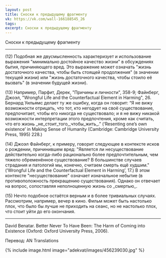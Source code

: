 ```yaml
---
layout: post
title: Сноски к предыдущему фрагменту
vk: https://vk.com/wall-166188545_26
tags: 
excerpt: Сноски к предыдущему фрагменту
---
```

Сноски к предыдущему фрагменту

---

(12) Подобная же двусмысленность характеризует и использование выражения "минимально достойное качество жизни" в обсуждениях бытия, причиняющего вред. Это выражение может означать "жизнь достаточного качества, чтобы быть стоящей продолжения" (в значении текущей жизни) или "жизнь достаточного качества, чтобы стоило её вызвать" (в значении будущей жизни). 

(13) Например, Парфит, Дерек, "Причины и личности", 358-9; Файнберг, Джоэл, "Wrongful Life and the Counterfactual Element in Harming", 26. Бернард Уильямс делает ту же ошибку, когда он говорит: “Я не вижу возможности отрицать, что тот, кто негодует на своё существование, предпочитает, чтобы его никогда не существовало; и я не вижу никакой возможности интерпретации этого предпочтения, кроме как считать, что его жизнь \_не\_стоит\_того,\_чтобы\_жить\_.” (‘Resenting one’s own existence’ in Making Sense of Humanity (Cambridge: Cambridge University Press, 1995) 228.) 

(14) Джоэл Файнберг, к примеру, говорит следующее в контексте исков о рождении, причинившем вред: "Является ли несуществование действительно когда-либо рационально более предпочтительным, чем тяжело обременённое существование? В большинстве случаев страдания и патологий мы, конечно, считаем смерть ещё худшим." (‘Wrongful Life and the Counterfactual Element in Harming’, 17.) В этом контексте "несуществование" означает изначальное небытие (в противоположность прекращению существования). Однако он отвечает на вопрос, сопоставляя неполноценную жизнь со \_смертью\_. 

(15) Нечто подобное остаётся верным и в более тривиальных случаях. Рассмотрим, например, вечер в кино. Фильм может быть настолько плох, что было бы лучше не приходить на сеанс, но не настолько плох, что стоит уйти до его окончания. 

-----------------------------------------------

David Benatar. Better Never To Have Been: The Harm of Coming into Existence (Oxford: Oxford University Press, 2006).

Перевод: AN Translations

{% include image.html image="adekvat/images/456239030.jpg" %}